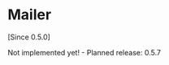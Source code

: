 # Mailer

[Since 0.5.0]

<i class="fa fa-wrench fa-2x" aria-hidden="true"></i> Not implemented yet! - Planned release: 0.5.7
